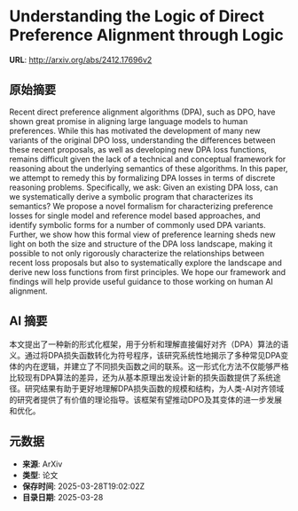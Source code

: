 # Understanding the Logic of Direct Preference Alignment through Logic

**URL**: http://arxiv.org/abs/2412.17696v2

## 原始摘要

Recent direct preference alignment algorithms (DPA), such as DPO, have shown
great promise in aligning large language models to human preferences. While
this has motivated the development of many new variants of the original DPO
loss, understanding the differences between these recent proposals, as well as
developing new DPA loss functions, remains difficult given the lack of a
technical and conceptual framework for reasoning about the underlying semantics
of these algorithms. In this paper, we attempt to remedy this by formalizing
DPA losses in terms of discrete reasoning problems. Specifically, we ask: Given
an existing DPA loss, can we systematically derive a symbolic program that
characterizes its semantics? We propose a novel formalism for characterizing
preference losses for single model and reference model based approaches, and
identify symbolic forms for a number of commonly used DPA variants. Further, we
show how this formal view of preference learning sheds new light on both the
size and structure of the DPA loss landscape, making it possible to not only
rigorously characterize the relationships between recent loss proposals but
also to systematically explore the landscape and derive new loss functions from
first principles. We hope our framework and findings will help provide useful
guidance to those working on human AI alignment.


## AI 摘要

本文提出了一种新的形式化框架，用于分析和理解直接偏好对齐（DPA）算法的语义。通过将DPA损失函数转化为符号程序，该研究系统性地揭示了多种常见DPA变体的内在逻辑，并建立了不同损失函数之间的联系。这一形式化方法不仅能够严格比较现有DPA算法的差异，还为从基本原理出发设计新的损失函数提供了系统途径。研究结果有助于更好地理解DPA损失函数的规模和结构，为人类-AI对齐领域的研究者提供了有价值的理论指导。该框架有望推动DPO及其变体的进一步发展和优化。

## 元数据

- **来源**: ArXiv
- **类型**: 论文
- **保存时间**: 2025-03-28T19:02:02Z
- **目录日期**: 2025-03-28
